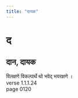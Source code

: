 ```yaml
---
title: "दायक"
---
```


# द
## दान, दायक
विलक्षणे विकल्पार्थे थो भवेद् भयरक्षणे ।<BR>verse 1.1.1.24<BR>page 0120

